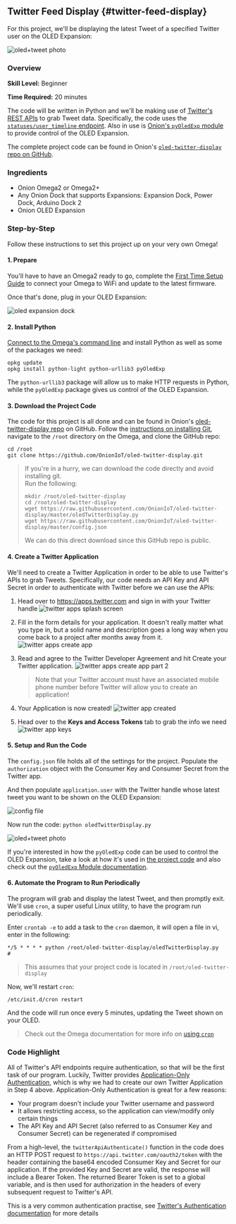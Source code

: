 ## Twitter Feed Display {#twitter-feed-display}

For this project, we'll be displaying the latest Tweet of a specified Twitter user on the OLED Expansion:

![oled+tweet photo](./img/twitter-feed-photo-0.jpg)


### Overview

**Skill Level:** Beginner

**Time Required:** 20 minutes

The code will be written in Python and we'll be making use of [Twitter's REST APIs](https://dev.twitter.com/rest/public) to grab Tweet data. Specifically, the code uses the [`statuses/user_timeline` endpoint](https://dev.twitter.com/rest/reference/get/statuses/user_timeline). Also in use is [Onion's `pyOledExp` module](https://docs.onion.io/omega2-docs/oled-expansion-python-module.html) to provide control of the OLED Expansion.

The complete project code can be found in Onion's [`oled-twitter-display` repo on GitHub](https://github.com/OnionIoT/oled-twitter-display).

### Ingredients

* Onion Omega2 or Omega2+
* Any Onion Dock that supports Expansions: Expansion Dock, Power Dock, Arduino Dock 2
* Onion OLED Expansion



### Step-by-Step

Follow these instructions to set this project up on your very own Omega!

#### 1. Prepare

You'll have to have an Omega2 ready to go, complete the [First Time Setup Guide](https://docs.onion.io/omega2-docs/first-time-setup.html) to connect your Omega to WiFi and update to the latest firmware.

Once that's done, plug in your OLED Expansion:

![oled expansion dock](https://raw.githubusercontent.com/OnionIoT/Onion-Docs/master/Omega2/Documentation/Hardware-Overview/img/oled-top-expansion-dock.JPG)


#### 2. Install Python

[Connect to the Omega's command line](https://docs.onion.io/omega2-docs/connecting-to-the-omega-terminal.html) and install Python as well as some of the packages we need:

```
opkg update
opkg install python-light python-urllib3 pyOledExp
```

The `python-urllib3` package will allow us to make HTTP requests in Python, while the `pyOledExp` package gives us control of the OLED Expansion.

#### 3. Download the Project Code


The code for this project is all done and can be found in Onion's [oled-twitter-display repo](https://github.com/OnionIoT/oled-twitter-display) on GitHub. Follow the [instructions on installing Git](https://docs.onion.io/omega2-docs/installing-and-using-git.html), navigate to the `/root` directory on the Omega, and clone the GitHub repo:

```
cd /root
git clone https://github.com/OnionIoT/oled-twitter-display.git
```

>If you're in a hurry, we can download the code directly and avoid installing git.<br> Run the following:<br>
>```
>mkdir /root/oled-twitter-display
>cd /root/oled-twitter-display
>wget https://raw.githubusercontent.com/OnionIoT/oled-twitter-display/master/oledTwitterDisplay.py
>wget https://raw.githubusercontent.com/OnionIoT/oled-twitter-display/master/config.json
>```
>We can do this direct download since this GitHub repo is public.

#### 4. Create a Twitter Application

We'll need to create a Twitter Application in order to be able to use Twitter's APIs to grab Tweets. Specifically, our code needs an API Key and API Secret in order to authenticate with Twitter before we can use the APIs:

1. Head over to https://apps.twitter.com and sign in with your Twitter handle
  ![twitter apps splash screen](./img/twitter-feed-screenshot-0.png)
1. Fill in the form details for your application. It doesn't really matter what you type in, but a solid name and description goes a long way when you come back to a project after months away from it.
  ![twitter apps create app](./img/twitter-feed-screenshot-1.png)
1. Read and agree to the Twitter Developer Agreement and hit Create your Twitter application.
  ![twitter apps create app part 2](./img/twitter-feed-screenshot-2.png)

	>Note that your Twitter account must have an associated mobile phone number before Twitter will allow you to create an application!

1. Your Application is now created!
  ![twitter app created](./img/twitter-feed-screenshot-3.png)
1. Head over to the **Keys and Access Tokens** tab to grab the info we need
  ![twitter app keys](./img/twitter-feed-screenshot-4.png)


#### 5. Setup and Run the Code

The `config.json` file holds all of the settings for the project. Populate the `authorization` object with the Consumer Key and Consumer Secret from the Twitter app.


And then populate `application.user` with the Twitter handle whose latest tweet you want to be shown on the OLED Expansion:

![config file](./img/twitter-feed-terminal-screenshot-0.png)

Now run the code: `python oledTwitterDisplay.py`

![oled+tweet photo](./img/twitter-feed-photo-0.jpg)

If you're interested in how the `pyOledExp` code can be used to control the OLED Expansion, take a look at how it's used in [the project code](https://github.com/OnionIoT/oled-twitter-display/blob/master/oledTwitterDisplay.py) and also check out the [`pyOledExp` Module documentation](https://docs.onion.io/omega2-docs/oled-expansion-python-module.html).


#### 6. Automate the Program to Run Periodically

The program will grab and display the latest Tweet, and then promptly exit. We'll use `cron`, a super useful Linux utility, to have the program run periodically.

Enter `crontab -e` to add a task to the `cron` daemon, it will open a file in vi, enter in the following:

```
*/5 * * * * python /root/oled-twitter-display/oledTwitterDisplay.py
#
```

> This assumes that your project code is located in `/root/oled-twitter-display`

Now, we'll restart `cron`:

```
/etc/init.d/cron restart
```

And the code will run once every 5 minutes, updating the Tweet shown on your OLED.

> Check out the Omega documentation for more info on [using `cron`](https://docs.onion.io/omega2-docs/running-a-command-on-a-schedule.html)


### Code Highlight

All of Twitter's API endpoints require authentication, so that will be the first task of our program. Luckily, Twitter provides [Application-Only Authentication](https://dev.twitter.com/oauth/application-only), which is why we had to create our own Twitter Application in Step 4 above. Application-Only Authentication is great for a few reasons:

* Your program doesn't include your Twitter username and password
* It allows restricting access, so the application can view/modify only certain things
* The API Key and API Secret (also referred to as Consumer Key and Consumer Secret) can be regenerated if compromised

From a high-level, the `twitterApiAuthenticate()` function in the code does an HTTP POST request to `https://api.twitter.com/oauth2/token` with the header containing the base64 encoded Consumer Key and Secret for our application. If the provided Key and Secret are valid, the response will include a Bearer Token. The returned Bearer Token is set to a global variable, and is then used for authorization in the headers of every subsequent request to Twitter's API.

This is a very common authentication practise, see [Twitter's Authentication documentation](https://dev.twitter.com/oauth/application-only) for more details
